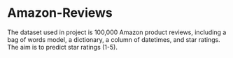 # Amazon-Reviews
The dataset used in project is 100,000 Amazon product reviews, including a bag of words model, a dictionary, a column of datetimes, and star ratings. The aim is to predict star ratings (1-5).
